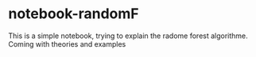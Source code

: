 # notebook-randomF
This is a simple notebook, trying to explain the radome forest algorithme. Coming with theories and examples
